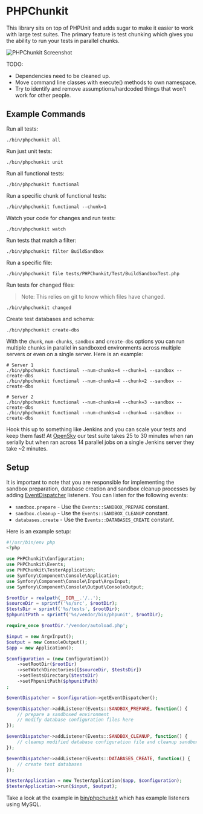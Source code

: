 # PHPChunkit

This library sits on top of PHPUnit and adds sugar to make it easier to work with large test suites.
The primary feature is test chunking which gives you the ability to run your tests in parallel chunks.

![PHPChunkit Screenshot](https://raw.githubusercontent.com/jwage/PHPChunkit/master/docs/phpchunkit.png)

TODO:

- Dependencies need to be cleaned up.
- Move command line classes with execute() methods to own namespace.
- Try to identify and remove assumptions/hardcoded things that won't work for other people.

## Example Commands

Run all tests:

    ./bin/phpchunkit all

Run just unit tests:

    ./bin/phpchunkit unit

Run all functional tests:

    ./bin/phpchunkit functional

Run a specific chunk of functional tests:

    ./bin/phpchunkit functional --chunk=1

Watch your code for changes and run tests:

    ./bin/phpchunkit watch

Run tests that match a filter:

    ./bin/phpchunkit filter BuildSandbox

Run a specific file:

    ./bin/phpchunkit file tests/PHPChunkit/Test/BuildSandboxTest.php

Run tests for changed files:

> Note: This relies on git to know which files have changed.

    ./bin/phpchunkit changed

Create test databases and schema:

    ./bin/phpchunkit create-dbs

With the `chunk`, `num-chunks`, `sandbox` and `create-dbs` options you can run multiple
chunks in parallel in sandboxed environments across multiple servers or even on a single server.
Here is an example:

    # Server 1
    ./bin/phpchunkit functional --num-chunks=4 --chunk=1 --sandbox --create-dbs
    ./bin/phpchunkit functional --num-chunks=4 --chunk=2 --sandbox --create-dbs

    # Server 2
    ./bin/phpchunkit functional --num-chunks=4 --chunk=3 --sandbox --create-dbs
    ./bin/phpchunkit functional --num-chunks=4 --chunk=4 --sandbox --create-dbs

Hook this up to something like Jenkins and you can scale your tests and keep them fast!
At [OpenSky](https://www.opensky.com) our test suite takes 25 to 30 minutes when ran serially
but when ran across 14 parallel jobs on a single Jenkins server they take ~2 minutes.

## Setup

It is important to note that you are responsible for implementing the sandbox preparation,
database creation and sandbox cleanup processes by adding [EventDispatcher](http://symfony.com/doc/current/components/event_dispatcher.html) listeners. You can listen for the following events:

- `sandbox.prepare` - Use the `Events::SANDBOX_PREPARE` constant.
- `sandbox.cleanup` - Use the `Events::SANDBOX_CLEANUP` constant.
- `databases.create` - Use the `Events::DATABASES_CREATE` constant.

Here is an example setup:

```php
#!/usr/bin/env php
<?php

use PHPChunkit\Configuration;
use PHPChunkit\Events;
use PHPChunkit\TesterApplication;
use Symfony\Component\Console\Application;
use Symfony\Component\Console\Input\ArgvInput;
use Symfony\Component\Console\Output\ConsoleOutput;

$rootDir = realpath(__DIR__.'/..');
$sourceDir = sprintf('%s/src', $rootDir);
$testsDir = sprintf('%s/tests', $rootDir);
$phpunitPath = sprintf('%s/vendor/bin/phpunit', $rootDir);

require_once $rootDir.'/vendor/autoload.php';

$input = new ArgvInput();
$output = new ConsoleOutput();
$app = new Application();

$configuration = (new Configuration())
    ->setRootDir($rootDir)
    ->setWatchDirectories([$sourceDir, $testsDir])
    ->setTestsDirectory($testsDir)
    ->setPhpunitPath($phpunitPath)
;

$eventDispatcher = $configuration->getEventDispatcher();

$eventDispatcher->addListener(Events::SANDBOX_PREPARE, function() {
    // prepare a sandboxed environment
    // modify database configuration files here
});

$eventDispatcher->addListener(Events::SANDBOX_CLEANUP, function() {
    // cleanup modified database configuration file and cleanup sandboxed databases
});

$eventDispatcher->addListener(Events::DATABASES_CREATE, function() {
    // create test databases
});

$testerApplication = new TesterApplication($app, $configuration);
$testerApplication->run($input, $output);
```

Take a look at the example in [bin/phpchunkit](https://github.com/jwage/PHPChunkit/blob/master/bin/phpchunkit)
which has example listeners using MySQL.
